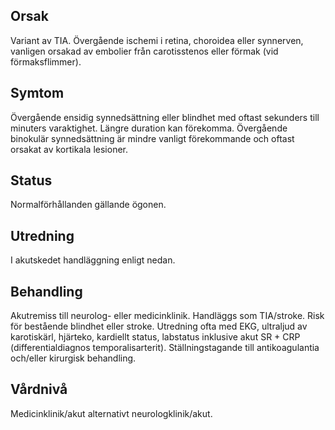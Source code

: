 ## Orsak

Variant av TIA. Övergående ischemi i retina, choroidea eller synnerven, vanligen orsakad av embolier från carotisstenos eller förmak (vid förmaksflimmer).

## Symtom

Övergående ensidig synnedsättning eller blindhet med oftast sekunders till minuters varaktighet. Längre duration kan förekomma. Övergående binokulär synnedsättning är mindre vanligt förekommande och oftast orsakat av kortikala lesioner.

## Status

Normalförhållanden gällande ögonen.

## Utredning

I akutskedet handläggning enligt nedan.

## Behandling

Akutremiss till neurolog- eller medicinklinik. Handläggs som TIA/stroke. Risk för bestående blindhet eller stroke. Utredning ofta med EKG, ultraljud av karotiskärl, hjärteko, kardiellt status, labstatus inklusive akut SR + CRP (differentialdiagnos temporalisarterit). Ställningstagande till antikoagulantia och/eller kirurgisk behandling.

## Vårdnivå

Medicinklinik/akut alternativt neurologklinik/akut.

